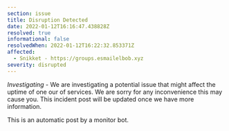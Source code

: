 ```yaml
---
section: issue
title: Disruption Detected
date: 2022-01-12T16:16:47.438828Z
resolved: true
informational: false
resolvedWhen: 2022-01-12T16:22:32.853371Z
affected:
  - Snikket - https://groups.esmailelbob.xyz
severity: disrupted
---
```

*Investigating* - We are investigating a potential issue that might affect the uptime of one our of services. We are sorry for any inconvenience this may cause you. This incident post will be updated once we have more information.

This is an automatic post by a monitor bot.
        